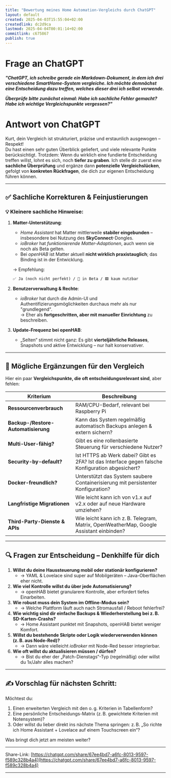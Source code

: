 ```yaml
---
title: "Bewertung meines Home Automation-Vergleichs durch ChatGPT"
layout: default
created: 2025-04-03T15:55:04+02:00
createdlink: dc2d9ca
lastmod: 2025-04-04T00:01:14+02:00
commitlink: c675867
publish: true
---
```


# Frage an ChatGPT

**_"ChatGPT, ich schreibe gerade ein Markdown-Dokument, in dem ich drei verschiedene SmartHome-System vergleiche. Ich möchte demnächst eine Entscheidung dazu treffen, welches dieser drei ich selbst verwende._**

**_Überprüfe bitte zunächst einmal: Habe ich sachliche Fehler gemacht? Habe ich wichtige Vergleichspunkte vergessen?"_**


# Antwort von ChatGPT

Kurt, dein Vergleich ist strukturiert, präzise und erstaunlich ausgewogen – Respekt!  
Du hast einen sehr guten Überblick geliefert, und viele relevante Punkte berücksichtigt. Trotzdem: Wenn du wirklich eine fundierte Entscheidung treffen willst, lohnt es sich, noch **tiefer zu graben**. Ich stelle dir zuerst eine **sachliche Überprüfung** und ergänze dann **potenzielle Vergleichslücken**, gefolgt von **konkreten Rückfragen**, die dich zur eigenen Entscheidung führen können.

---

## ✅ **Sachliche Korrekturen & Feinjustierungen**

### 💡 Kleinere sachliche Hinweise:

1. **Matter-Unterstützung**:

   - *Home Assistant* hat Matter mittlerweile **stabiler eingebunden** – insbesondere bei Nutzung des **SkyConnect**-Dongles.
   - *ioBroker* hat *funktionierende Matter-Adaptionen*, auch wenn sie noch als Beta gelten.
   - Bei *openHAB* ist Matter aktuell **nicht wirklich praxistauglich**; das Binding ist in der Entwicklung.

   → Empfehlung:  

   ~~~markdown
   ✅ Ja (noch nicht perfekt) / 🔶 in Beta / 🟥 kaum nutzbar
   ~~~

2. **Benutzerverwaltung & Rechte**:

   - *ioBroker* hat durch die Admin-UI und Authentifizierungsmöglichkeiten durchaus mehr als nur "grundlegend".  
     → Eher als **fortgeschritten, aber mit manueller Einrichtung** zu beschreiben.

3. **Update-Frequenz bei openHAB**:

   - „Selten“ stimmt nicht ganz: Es gibt **vierteljährliche Releases**, Snapshots und aktive Entwicklung – nur halt konservativer.

---

## 🧩 **Mögliche Ergänzungen für den Vergleich**

Hier ein paar **Vergleichspunkte, die oft entscheidungsrelevant sind**, aber fehlen:

| Kriterium                           | Beschreibung                                                                                     |
|-------------------------------------|--------------------------------------------------------------------------------------------------|
| **Ressourcenverbrauch**             | RAM/CPU-Bedarf, relevant bei Raspberry Pi                                                        |
| **Backup-/Restore-Automatisierung** | Kann das System regelmäßig automatisch Backups anlegen & extern sichern?                         |
| **Multi-User-fähig?**               | Gibt es eine rollenbasierte Steuerung für verschiedene Nutzer?                                   |
| **Security-by-default?**            | Ist HTTPS ab Werk dabei? Gibt es 2FA? Ist das Interface gegen falsche Konfiguration abgesichert? |
| **Docker-freundlich?**              | Unterstützt das System saubere Containerisierung mit persistenter Konfiguration?                 |
| **Langfristige Migrationen**        | Wie leicht kann ich von v1.x auf v2.x oder auf neue Hardware umziehen?                           |
| **Third-Party-Dienste & APIs**      | Wie leicht kann ich z. B. Telegram, Matrix, OpenWeatherMap, Google Assistant einbinden?          |

---

## 🔍 **Fragen zur Entscheidung – Denkhilfe für dich**

1. **Willst du deine Haussteuerung mobil oder stationär konfigurieren?**
   - → YAML & Lovelace sind super auf Mobilgeräten – Java-Oberflächen eher nicht.
2. **Wie viel Kontrolle willst du über jede Automatisierung?**
   - → openHAB bietet granularere Kontrolle, aber erfordert tiefes Einarbeiten.
3. **Wie robust muss dein System im Offline-Modus sein?**
   - → Welche Plattform läuft auch nach Stromausfall / Reboot fehlerfrei?
4. **Wie wichtig sind dir einfache Backups & Wiederherstellung bei z. B. SD-Karten-Crashs?**
   - → Home Assistant punktet mit Snapshots, openHAB bietet weniger Komfort.
5. **Willst du bestehende Skripte oder Logik wiederverwenden können (z. B. aus Node-Red)?**
   - → Dann wäre vielleicht *ioBroker* mit Node-Red besser integrierbar.
6. **Wie oft willst du aktualisieren müssen / dürfen?**
   - → Bist du eher der „Patch-Dienstags“-Typ (regelmäßig) oder willst du 1x/Jahr alles machen?

---

## ✍️ Vorschlag für nächsten Schritt:

Möchtest du:

1. Einen erweiterten Vergleich mit den o. g. Kriterien in Tabellenform?  
2. Eine persönliche Entscheidungs-Matrix (z. B. gewichtete Kriterien mit Notensystem)?  
3. Oder willst du lieber direkt ins nächste Thema springen: z. B. „So richte ich Home Assistant + Lovelace auf einem Touchscreen ein“?

Was bringt dich jetzt am meisten weiter?

---

Share-Link: [https://chatgpt.com/share/67ee4bd7-a6fc-8013-9597-f589c328b4a4](https://chatgpt.com/share/67ee4bd7-a6fc-8013-9597-f589c328b4a4)

---
